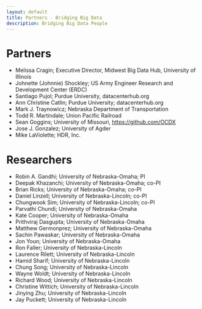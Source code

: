 ```yaml
---
layout: default
title: Partners - Bridging Big Data
description: Bridging Big Data People
---
```


# Partners

* Melissa Cragin; Executive Director, Midwest Big Data Hub, University of Illinois
* Johnette (Johnnie) Shockley; US Army Engineer Research and Development Center (ERDC)
* Santiago Pujol; Purdue University, datacenterhub.org
*	Ann Christine Catlin; Purdue University; datacenterhub.org  
* Mark J. Traynowicz; Nebraska Department of Transportation
* Todd R. Martindale; Union Pacific Railroad
* Sean Goggins; University of Missouri, https://github.com/OCDX
* Jose J. Gonzalez; University of Agder
* Mike LaViolette; HDR, Inc.

# Researchers

*	Robin A. Gandhi; University of Nebraska-Omaha; PI
*	Deepak Khazanchi; University of Nebraska-Omaha; co-PI
*	Brian Ricks; University of Nebraska-Omaha; co-PI
*	Daniel Linzell; University of Nebraska-Lincoln; co-PI
*	Chungwook Sim; University of Nebraska-Lincoln; co-PI
*	Parvathi Chundi; University of Nebraska-Omaha
*	Kate Cooper; University of Nebraska-Omaha
*	Prithviraj Dasgupta; University of Nebraska-Omaha
*	Matthew Germonprez; University of Nebraska-Omaha
*	Sachin Pawaskar; University of Nebraska-Omaha
*	Jon Youn; University of Nebraska-Omaha
*	Ron Faller; University of Nebraska-Lincoln
*	Laurence Rilett; University of Nebraska-Lincoln
*	Hamid Sharif; University of Nebraska-Lincoln
*	Chung Song; University of Nebraska-Lincoln
*	Wayne Woldt; University of Nebraska-Lincoln
*	Richard Wood; University of Nebraska-Lincoln
*	Christine Wittich; University of Nebraska-Lincoln
*	Jinying Zhu; University of Nebraska-Lincoln
* Jay Puckett; University of Nebraska-Lincoln

